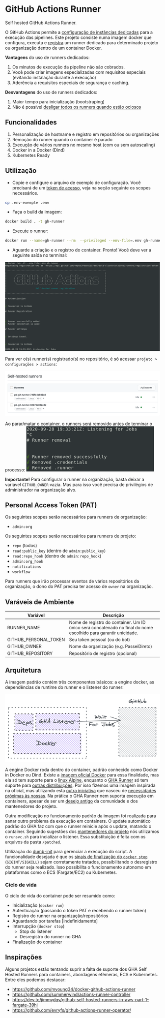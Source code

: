 # GitHub Actions Runner

Self hosted GitHub Actions Runner.

O GitHub Actions permite a [configuração de instâncias dedicadas](https://docs.github.com/en/free-pro-team@latest/actions/hosting-your-own-runners/about-self-hosted-runners) para a execução das pipelines. Este projeto consiste numa imagem docker que configura, executa e [registra](https://docs.github.com/en/free-pro-team@latest/actions/hosting-your-own-runners/adding-self-hosted-runners) um runner dedicado para determinado projeto ou organização dentro de um container Docker.

**Vantagens** do uso de runners dedicados:
1. Os minutos de execução da pipeline não são cobrados.
1. Você pode criar imagens especializadas com requisitos especiais (evitando instalação durante a execução)
1. Aderência a requisitos especiais de segurança e caching.

**Desvantagens** do uso de runners dedicados:
1. Maior tempo para inicialização (bootstraping)
1. Não é possível [desligar todos os runners quando estão ociosos](https://sanderknape.com/2020/03/self-hosted-github-actions-runner-kubernetes/)

## Funcionalidades
1. Personalização de hostname e registro em repositórios ou organizações
1. Remoção do runner quando o container é parado
1. Execução de vários runners no mesmo host (com ou sem autoscaling)
1. Docker in a Docker (Dind)
1. Kubernetes Ready

## Utilização
* Copie e configure o arquivo de exemplo de configuração. Você precisará de um [token de acesso](https://github.com/settings/tokens), veja na seção seguinte os scopes necessários.

```sh
cp .env-exemple .env
```

* Faça o build da imagem:

```sh
docker build . -t gh-runner
```

* Execute o runner:

```sh
docker run --name=gh-runner --rm  --privileged --env-file=.env gh-runner
```

* Aguarde a criação e o registro do container. Pronto! Você deve ver a seguinte saída no terminal:

![](./docs/img/runner.png)

Para ver o(s) runner(s) registrado(s) no repositório, é só acessar `projeto > configurações > actions`:

![](./docs/img/registered-runners.png)

Ao parar/matar o container, o runners será removido antes de terminar o processo:
![](./docs/img/removal.png)

**Importante!** Para configurar o runner na organização, basta deixar a variável `GITHUB_OWNER` vazia. Mas para isso você precisa de privilégios de administrador na organização alvo.

## Personal Access Token (PAT)

Os seguintes scopes serão necessários para runners de organização:

- `admin:org`

Os seguintes scopes serão necessários para runners de projeto:

- `repo` (todos)
- `read:public_key` (dentro de `admin:public_key`)
- `read:repo_hook` (dentro de `admin:repo_hook`)
- `admin:org_hook`
- `notifications`
- `workflow`

Para runners que irão processar eventos de vários repositórios da organização, o dono do PAT precisa ter acesso de `owner` na organização.

## Varáveis de Ambiente

| Variável | Descrição |
|----------|-----------|
|RUNNER_NAME|Nome de registro do container. Um ID único será concatenado no final do nome escolhido para garantir unicidade.|
|GITHUB_PERSONAL_TOKEN|Seu token pessoal (ou do bot)|
|GITHUB_OWNER|Nome da organização (e.g. PasseiDireto)|
|GITHUB_REPOSITORY|Repositório de registro (opcional)|

## Arquitetura

A imagem padrão contém três componentes básicos: a engine docker, as dependências de runtime do runner e o listener do runner:

![](./docs/img/runner-model.png)

A engine Docker roda dentro do container, padrão conhecido como Docker in Docker ou Dind. Existe a [imagem oficial Docker](https://hub.docker.com/_/docker/) para essa finalidade, mas ela só tem suporte para o [linux Alpine](https://github.com/docker-library/docker/issues/127), enquanto o [GHA Runner](https://github.com/actions/runner/) só tem suporte para [outras distribuições](https://github.com/actions/runner/blob/main/docs/start/envlinux.md#supported-distributions-and-versions). Por isso fizemos uma imagem inspirada na oficial, mas utilizando esta [outra iniciativa](https://hub.docker.com/r/teracy/ubuntu) que nasceu de [necessidades próximas às nossas](http://blog.teracy.com/2017/09/11/how-to-use-docker-in-docker-dind-and-docker-outside-of-docker-dood-for-local-ci-testing/). Na prática o GHA Runner nem suporta execução em containers, apesar de ser um [desejo antigo](https://github.com/actions/runner/labels/Runner%20%3Aheart%3A%20Container) da comunidade e dos mantenedores do projeto.

Outra modificação no funcionamento padrão da imagem foi realizada para sanar outro problema da execução em containers. O update automático padrão do GHA faz com que o runner reinicie após o update, matando o container. Seguindo sugestões dos [mantenedores do projeto](https://github.com/actions/runner/issues/246#issuecomment-568638572) nós utilizamos o `runsvc.sh` para incializar o listener. Essa substituição é feita com os arquivos da pasta `/patched`.

Utilização do [dumb-init](https://engineeringblog.yelp.com/2016/01/dumb-init-an-init-for-docker.html) para gerenciar a execução do script. A funcionalidade desejada é que os [sinais de finalização do `docker stop`](https://www.ctl.io/developers/blog/post/gracefully-stopping-docker-containers/) (`SIGINT/SIGKILL`) sejam corretamente tratados, possibilitando o desregistro do runner seja realizado. Isso possibilita o funcionamento autonomo em plataformas como o ECS (Fargate/EC2) ou Kubernetes.

### Ciclo de vida

O ciclo de vida do container pode ser resumido como:

- Inicialização (`docker run`)
- Autenticação (passando o token PAT e recebendo o runner token)
- Registro do runner na organização/repositórios
- Aguardando por tarefas [indefinidamente]
- Interrupção (`docker stop`)
    - Stop do listener
    - Desregistro do runner no GHA
- Finalização do container

## Inspirações

Alguns projetos estão tentando suprir a falta de suporte dos GHA Self Hosted Runners para containers, abordagens efêmeras, ECS e Kubernetes. Entre eles podemos destacar:

- https://github.com/myoung34/docker-github-actions-runner
- https://github.com/summerwind/actions-runner-controller
- https://dev.to/jimmydqv/github-self-hosted-runners-in-aws-part-1-fargate-39hi
- https://github.com/evryfs/github-actions-runner-operator/
